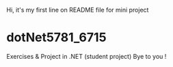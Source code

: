 Hi, it's my first line on README file for mini project
# dotNet5781_6715
Exercises &amp; Project in .NET (student project)
Bye to you !
